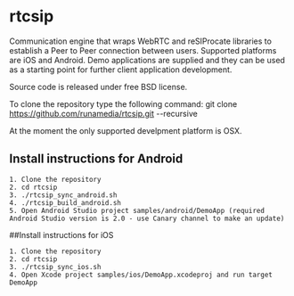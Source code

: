# rtcsip

Communication engine that wraps WebRTC and reSIProcate libraries to establish a Peer to Peer connection between users. Supported platforms are iOS and Android. Demo applications are supplied and they can be used as a starting point for further client application development.

Source code is released under free BSD license.

To clone the repository type the following command: git clone https://github.com/runamedia/rtcsip.git --recursive

At the moment the only supported develpment platform is OSX.

## Install instructions for Android

```
1. Clone the repository
2. cd rtcsip
3. ./rtcsip_sync_android.sh
4. ./rtcsip_build_android.sh
5. Open Android Studio project samples/android/DemoApp (required Android Studio version is 2.0 - use Canary channel to make an update)
```

##Install instructions for iOS

```
1. Clone the repository
2. cd rtcsip
3. ./rtcsip_sync_ios.sh
4. Open Xcode project samples/ios/DemoApp.xcodeproj and run target DemoApp
```
